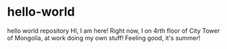 # hello-world
hello world repository
HI, I am here! Right now, I on 4rth floor of City Tower of Mongolia, at work doing my own stuff! Feeling good, it's summer!
